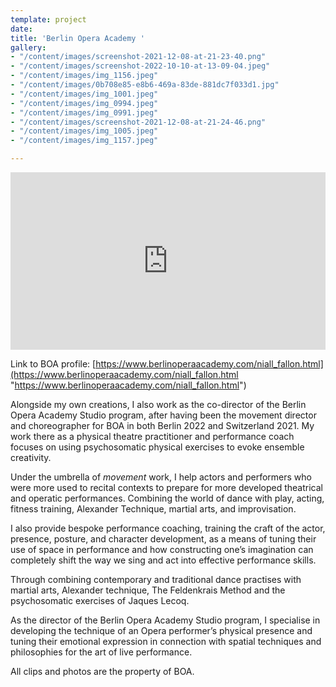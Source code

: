 ```yaml
---
template: project
date: 
title: 'Berlin Opera Academy '
gallery:
- "/content/images/screenshot-2021-12-08-at-21-23-40.png"
- "/content/images/screenshot-2022-10-10-at-13-09-04.jpeg"
- "/content/images/img_1156.jpeg"
- "/content/images/0b708e85-e8b6-469a-83de-881dc7f033d1.jpg"
- "/content/images/img_1001.jpeg"
- "/content/images/img_0994.jpeg"
- "/content/images/img_0991.jpeg"
- "/content/images/screenshot-2021-12-08-at-21-24-46.png"
- "/content/images/img_1005.jpeg"
- "/content/images/img_1157.jpeg"

---
```

<div style="padding:56.25% 0 0 0;position:relative;"><iframe src="https://player.vimeo.com/video/661809482?h=da392213b1&autoplay=1&title=0&byline=0&portrait=0" style="position:absolute;top:0;left:0;width:100%;height:100%;" frameborder="0" allow="autoplay; fullscreen; picture-in-picture" allowfullscreen></iframe></div><script src="https://player.vimeo.com/api/player.js"></script>

Link to BOA profile: [https://www.berlinoperaacademy.com/niall_fallon.html](https://www.berlinoperaacademy.com/niall_fallon.html "https://www.berlinoperaacademy.com/niall_fallon.html")

Alongside my own creations, I also work as the co-director of the Berlin Opera Academy Studio program, after having been the movement director and choreographer for BOA in both Berlin 2022 and Switzerland 2021. My work there as a physical theatre practitioner and performance coach focuses on using psychosomatic physical exercises to evoke ensemble creativity.

Under the umbrella of _movement_ work, I help actors and performers who were more used to recital contexts to prepare for more developed theatrical and operatic performances. Combining the world of dance with play, acting, fitness training, Alexander Technique, martial arts, and improvisation.

I also provide bespoke performance coaching, training the craft of the actor, presence, posture, and character development, as a means of tuning their use of space in performance and how constructing one’s imagination can completely shift the way we sing and act into effective performance skills.

Through combining contemporary and traditional dance practises with martial arts, Alexander technique, The Feldenkrais Method and the psychosomatic exercises of Jaques Lecoq.

As the director of the Berlin Opera Academy Studio program, I specialise in developing the technique of an Opera performer’s physical presence and tuning their emotional expression in connection with spatial techniques and philosophies for the art of live performance.

All clips and photos are the property of BOA.